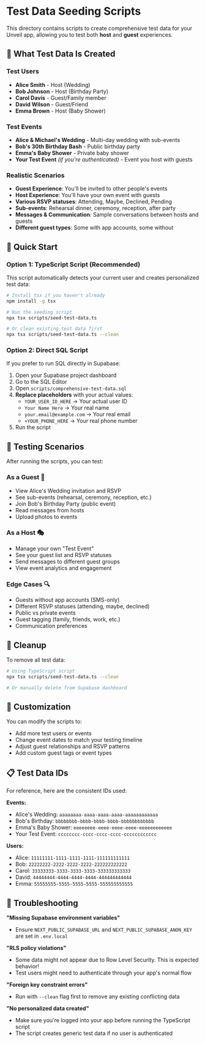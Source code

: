 # Test Data Seeding Scripts

This directory contains scripts to create comprehensive test data for your Unveil app, allowing you to test both **host** and **guest** experiences.

## 🎯 What Test Data Is Created

### Test Users
- **Alice Smith** - Host (Wedding)
- **Bob Johnson** - Host (Birthday Party) 
- **Carol Davis** - Guest/Family member
- **David Wilson** - Guest/Friend
- **Emma Brown** - Host (Baby Shower)

### Test Events
- **Alice & Michael's Wedding** - Multi-day wedding with sub-events
- **Bob's 30th Birthday Bash** - Public birthday party
- **Emma's Baby Shower** - Private baby shower
- **Your Test Event** _(if you're authenticated)_ - Event you host with guests

### Realistic Scenarios
- **Guest Experience**: You'll be invited to other people's events
- **Host Experience**: You'll have your own event with guests
- **Various RSVP statuses**: Attending, Maybe, Declined, Pending
- **Sub-events**: Rehearsal dinner, ceremony, reception, after party
- **Messages & Communication**: Sample conversations between hosts and guests
- **Different guest types**: Some with app accounts, some without

## 🚀 Quick Start

### Option 1: TypeScript Script (Recommended)

This script automatically detects your current user and creates personalized test data:

```bash
# Install tsx if you haven't already
npm install -g tsx

# Run the seeding script
npx tsx scripts/seed-test-data.ts

# Or clean existing test data first
npx tsx scripts/seed-test-data.ts --clean
```

### Option 2: Direct SQL Script

If you prefer to run SQL directly in Supabase:

1. Open your Supabase project dashboard
2. Go to the SQL Editor
3. Open `scripts/comprehensive-test-data.sql`
4. **Replace placeholders** with your actual values:
   - `YOUR_USER_ID_HERE` → Your actual user ID
   - `Your Name Here` → Your real name
   - `your.email@example.com` → Your real email
   - `+YOUR_PHONE_HERE` → Your real phone number
5. Run the script

## 🧪 Testing Scenarios

After running the scripts, you can test:

### As a Guest 👤
- View Alice's Wedding invitation and RSVP
- See sub-events (rehearsal, ceremony, reception, etc.)
- Join Bob's Birthday Party (public event)
- Read messages from hosts
- Upload photos to events

### As a Host 🎭
- Manage your own "Test Event" 
- See your guest list and RSVP statuses
- Send messages to different guest groups
- View event analytics and engagement

### Edge Cases 🔍
- Guests without app accounts (SMS-only)
- Different RSVP statuses (attending, maybe, declined)
- Public vs private events
- Guest tagging (family, friends, work, etc.)
- Communication preferences

## 🧹 Cleanup

To remove all test data:

```bash
# Using TypeScript script
npx tsx scripts/seed-test-data.ts --clean

# Or manually delete from Supabase dashboard
```

## 🔧 Customization

You can modify the scripts to:
- Add more test users or events
- Change event dates to match your testing timeline
- Adjust guest relationships and RSVP patterns
- Add custom guest tags or event types

## 📋 Test Data IDs

For reference, here are the consistent IDs used:

**Events:**
- Alice's Wedding: `aaaaaaaa-aaaa-aaaa-aaaa-aaaaaaaaaaaa`
- Bob's Birthday: `bbbbbbbb-bbbb-bbbb-bbbb-bbbbbbbbbbbb`
- Emma's Baby Shower: `eeeeeeee-eeee-eeee-eeee-eeeeeeeeeeee`
- Your Test Event: `cccccccc-cccc-cccc-cccc-cccccccccccc`

**Users:**
- Alice: `11111111-1111-1111-1111-111111111111`
- Bob: `22222222-2222-2222-2222-222222222222`
- Carol: `33333333-3333-3333-3333-333333333333`
- David: `44444444-4444-4444-4444-444444444444`
- Emma: `55555555-5555-5555-5555-555555555555`

## 🐛 Troubleshooting

**"Missing Supabase environment variables"**
- Ensure `NEXT_PUBLIC_SUPABASE_URL` and `NEXT_PUBLIC_SUPABASE_ANON_KEY` are set in `.env.local`

**"RLS policy violations"**
- Some data might not appear due to Row Level Security. This is expected behavior!
- Test users might need to authenticate through your app's normal flow

**"Foreign key constraint errors"**
- Run with `--clean` flag first to remove any existing conflicting data

**"No personalized data created"**
- Make sure you're logged into your app before running the TypeScript script
- The script creates generic test data if no user is authenticated 